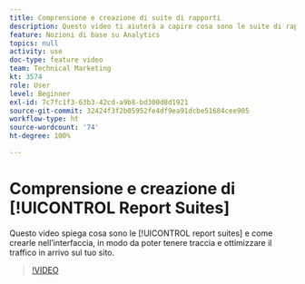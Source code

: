 ```yaml
---
title: Comprensione e creazione di suite di rapporti
description: Questo video ti aiuterà a capire cosa sono le suite di rapporti e ti mostrerà come crearle nell’interfaccia, in modo da poter monitorare e ottimizzare le persone che arrivano sul tuo sito.
feature: Nozioni di base su Analytics
topics: null
activity: use
doc-type: feature video
team: Technical Marketing
kt: 3574
role: User
level: Beginner
exl-id: 7c7fc1f3-63b3-42cd-a9b8-bd300d8d1921
source-git-commit: 32424f3f2b05952fe4df9ea91dcbe51684cee905
workflow-type: ht
source-wordcount: '74'
ht-degree: 100%

---
```


# Comprensione e creazione di [!UICONTROL Report Suites]

Questo video spiega cosa sono le [!UICONTROL report suites] e come crearle nell’interfaccia, in modo da poter tenere traccia e ottimizzare il traffico in arrivo sul tuo sito.

>[!VIDEO](https://video.tv.adobe.com/v/28773/?quality=12)

